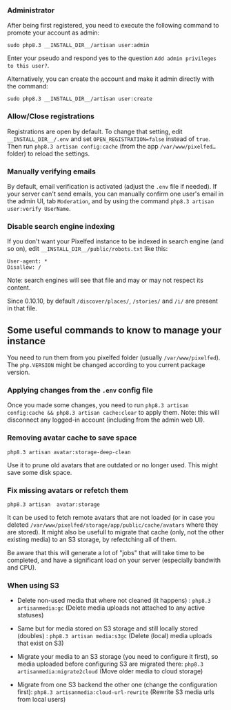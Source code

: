### Administrator

After being first registered, you need to execute the following command to promote your account as admin:

`sudo php8.3 __INSTALL_DIR__/artisan user:admin`

Enter your pseudo and respond yes to the question `Add admin privileges to this user?`.

Alternatively, you can create the account and make it admin directly with the command:

`sudo php8.3 __INSTALL_DIR__/artisan user:create`

### Allow/Close registrations

Registrations are open by default.
To change that setting, edit `__INSTALL_DIR__/.env` and set `OPEN_REGISTRATION=false` instead of `true`.
Then run `php8.3 artisan config:cache` (from the app `/var/www/pixelfed…` folder) to reload the settings.

### Manually verifying emails

By default, email verification is activated (adjust the `.env` file if needed). If your server can't send emails, you can manually confirm one user's email in the admin UI, tab `Moderation`, and by using the command `php8.3 artisan user:verify UserName`.

### Disable search engine indexing

If you don't want your Pixelfed instance to be indexed in search engine (and so on), edit `__INSTALL_DIR__/public/robots.txt` like this:

```text
User-agent: *
Disallow: /
```

Note: search engines will see that file and may or may not respect its content.

Since 0.10.10, by default `/discover/places/`, `/stories/` and `/i/` are present in that file.

## Some useful commands to know to manage your instance

You need to run them from you pixelfed folder (usually `/var/www/pixelfed`). The `php.VERSION` might be changed according to you current package version.

### Applying changes from the `.env` config file

Once you made some changes, you need to run `php8.3 artisan config:cache && php8.3 artisan cache:clear` to apply them.
Note: this will disconnect any logged-in account (including from the admin web UI).

### Removing avatar cache to save space

`php8.3 artisan avatar:storage-deep-clean`

Use it to prune old avatars that are outdated or no longer used. This might save some disk space.

### Fix missing avatars or refetch them

`php8.3 artisan  avatar:storage`

It can be used to fetch remote avatars that are not loaded (or in case you deleted `/var/www/pixelfed/storage/app/public/cache/avatars` where they are stored).
It might also be usefull to migrate that cache (only, not the other existing media) to an S3 storage, by refectching all of them.

Be aware that this will generate a lot of "jobs" that will take time to be completed, and have a significant load on your server (especially bandwith and CPU).

### When using S3

- Delete non-used media that where not cleaned (it happens) : `php8.3 artisanmedia:gc` (Delete media uploads not attached to any active statuses)

- Same but for media stored on S3 storage and still locally stored (doubles) : `php8.3 artisan media:s3gc` (Delete (local) media uploads that exist on S3)

- Migrate your media to an S3 storage (you need to configure it first), so media uploaded before configuring S3 are migrated there: `php8.3 artisanmedia:migrate2cloud` (Move older media to cloud storage)

- Migrate from one S3 backend the other one (change the configuration first): `php8.3 artisanmedia:cloud-url-rewrite` (Rewrite S3 media urls from local users)
